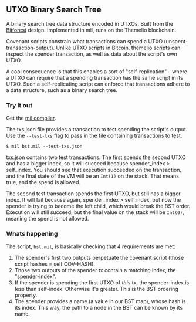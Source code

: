 ## UTXO Binary Search Tree
A binary search tree data structure encoded in UTXOs. Built from the
[Bitforest](http://rboutaba.cs.uwaterloo.ca/Papers/Conferences/2018/DongCNSM18.pdf)
design. Implemented in mil, runs on the Themelio blockchain.

Covenant scripts constrain what transactions can spend a UTXO (unspent-transaction-output).
Unlike UTXO scripts in Bitcoin, themelio scripts can inspect the spender transaction,
as well as data about the script's own UTXO.

A cool consequence is that this enables a sort of "self-replication" - where a UTXO can
require that a spending transaction has the same script in its UTXO. Such a self-replicating
script can enforce that transactions adhere to a data structure, such as a binary search tree.

### Try it out
Get the [mil compiler](https://github.com/themeliolabs/mil).

The txs.json file provides a transaction to test spending the script's output.
Use the `--test-txs` flag to pass in the file containing transactions to test.
```
$ mil bst.mil --test-txs.json
```

txs.json contains two test transactions. The first spends the second UTXO and
has a bigger index, so it will succeed because spender_index > self_index.
You should see that execution succeeded on the transaction, and the final state
of the VM will be an `Int(1)` on the stack. That means true, and the spend is
allowed.

The second test transaction spends the first UTXO, but still has a bigger index.
It will fail because again, spender_index > self_index, but now the spender is
trying to become the left child, which would break the BST order. Execution will
still succeed, but the final value on the stack will be `Int(0)`, meaning the
spend is not allowed.

### Whats happening
The script, `bst.mil`, is basically checking that 4 requirements are met:
1. The spender's first two outputs perpetuate the covenant script (those script hashes = self COV-HASH).
2. Those two outputs of the spender tx contain a matching index, the "spender-index".
3. If the spender is spending the first UTXO of *this* tx, the spender-index is less than self-index. Otherwise it's greater. This is the BST ordering property.
4. The spender provides a name (a value in our BST map), whose hash is its index. This way, the path to a node in the BST can be known by its name.
